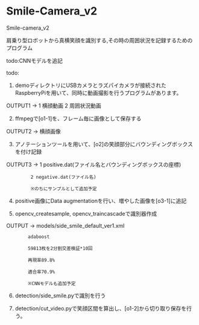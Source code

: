 # Smile-Camera_v2
Smile-camera_v2

肩乗り型ロボットから真横笑顔を識別する,その時の周囲状況を記録するためのプログラム

todo:CNNモデルを追記

todo:


1. demoディレクトリにUSBカメラとラズパイカメラが接続されたRaspberryPiを用いて、同時に動画撮影を行うプログラムがあります。

  OUTPUT1 -> 1 横顔動画
  2 周囲状況動画

2. ffmpegで[o1-1]を、フレーム毎に画像として保存する

  OUTPUT2 -> 横顔画像

3. アノテーションツールを用いて、[o2]の笑顔部分にバウンディングボックスを付け記録

  OUTPUT3 -> 1 positive.dat(ファイル名とバウンディングボックスの座標)
  
             2 negative.dat(ファイル名)
             
             ※のちにサンプルとして追加予定
             
4. positive画像にData augmentationを行い、増やした画像を[o3-1]に追記

5. opencv_createsample, opencv_traincascadeで識別器作成

  OUTPUT -> models/side_smile_default_ver1.xml
  
            adaboost
            
            59813枚を2分割交差検証*10回
            
            再現率89.8%
            
            適合率70.9%
            
            ※CNNモデルも追加予定
            
6. detection/side_smile.pyで識別を行う

7. detection/cut_video.pyで笑顔区間を算出し、[o1-2]から切り取り保存を行う。

